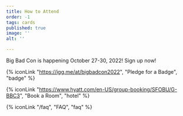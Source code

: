 ```yaml
---
title: How to Attend
order: -1
tags: cards
published: true
image: ''
alt: ''

---
```

Big Bad Con is happening October 27-30, 2022! Sign up now!

 {% iconLink "https://igg.me/at/bigbadcon2022", "Pledge for a Badge", "badge" %}

{% iconLink "https://www.hyatt.com/en-US/group-booking/SFOBU/G-BBC3", "Book a Room", "hotel" %}

{% iconLink "/faq", "FAQ", "faq" %}